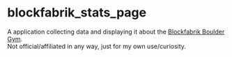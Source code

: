 # blockfabrik_stats_page
A application collecting data and displaying it about the [Blockfabrik Boulder Gym](https://www.blockfabrik.at).  
Not official/affiliated in any way, just for my own use/curiosity.

